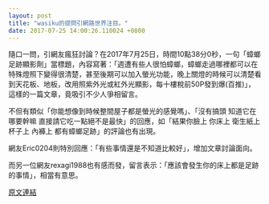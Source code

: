 ```yaml
---
layout: post
title: "wasiku的提問引網路世界注目。"
date: 2017-07-25 14:00:26.110024 +0800
---
```


隨口一問，引網友瘋狂討論？在2017年7月25日，時間10點38分0秒，一句「蟑螂足跡顯影劑」當標題，內容寫著：「週遭有些人很怕蟑螂，蟑螂走過哪裡都可以在特殊燈照下變得很清楚，甚至後期可以加入螢光功能，晚上關燈的時候可以清楚看到天花板、地板，改用照紫外光或紅外光顯影，每十樓稅前50P發到爆(百推)」，這樣的一篇文章，竟吸引不少人爭相留言。

不但有類似「你能想像到時候整間屋子都是螢光的感覺嗎」、「沒有搞頭 知道它在哪要幹嘛 直接請它吃一點絕不是最快」的回應，如「結果你臉上 你床上 衛生紙上 杯子上 內褲上 都有蟑螂足跡」的評論也有出現。

網友Eric0204則特別回應：「有些事情還是不知道比較好」，增加文章討論面向。

而另一位網友rexagi1988也有感而發，留言表示：「應該會發生你的床上都是足跡的事情」，相當有意思。

<a href = "https://www.ptt.cc/bbs/Gossiping/M.1500950297.A.CD0.html">原文連結</a>

